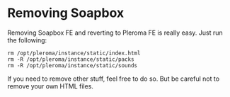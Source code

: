 # Removing Soapbox

Removing Soapbox FE and reverting to Pleroma FE is really easy. Just run the following:
```
rm /opt/pleroma/instance/static/index.html
rm -R /opt/pleroma/instance/static/packs
rm -R /opt/pleroma/instance/static/sounds
```

If you need to remove other stuff, feel free to do so. But be careful not to remove your own HTML files.
